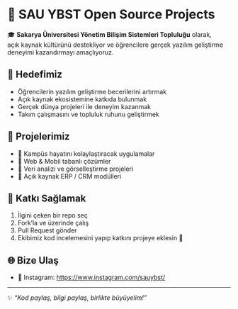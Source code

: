 # 👋 SAU YBST Open Source Projects

🎓 **Sakarya Üniversitesi Yönetim Bilişim Sistemleri Topluluğu** olarak,  
açık kaynak kültürünü destekliyor ve öğrencilere gerçek yazılım geliştirme deneyimi kazandırmayı amaçlıyoruz.  

## 🚀 Hedefimiz
- Öğrencilerin yazılım geliştirme becerilerini artırmak  
- Açık kaynak ekosistemine katkıda bulunmak  
- Gerçek dünya projeleri ile deneyim kazanmak  
- Takım çalışmasını ve topluluk ruhunu geliştirmek  

## 📂 Projelerimiz
- 📌 Kampüs hayatını kolaylaştıracak uygulamalar  
- 📌 Web & Mobil tabanlı çözümler  
- 📌 Veri analizi ve görselleştirme projeleri  
- 📌 Açık kaynak ERP / CRM modülleri  

## 🤝 Katkı Sağlamak
1. İlgini çeken bir repo seç  
2. Fork’la ve üzerinde çalış  
3. Pull Request gönder  
4. Ekibimiz kod incelemesini yapıp katkını projeye eklesin 🚀  

## 🌐 Bize Ulaş
- 📧 Instagram: https://www.instagram.com/sauybst/

---

✨ *“Kod paylaş, bilgi paylaş, birlikte büyüyelim!”*  
